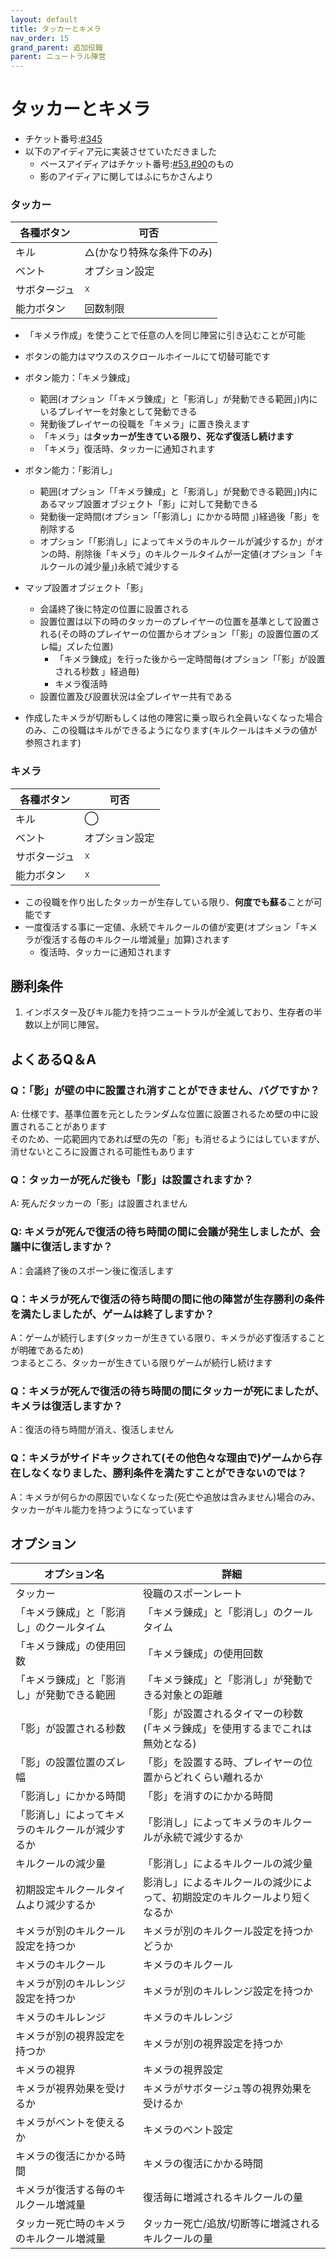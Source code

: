 ```yaml
---
layout: default
title: タッカーとキメラ
nav_order: 15
grand_parent: 追加役職
parent: ニュートラル陣営
---
```


# タッカーとキメラ

- チケット番号:[#345](https://github.com/yukieiji/ExtremeRoles/issues/345)
- 以下のアイディア元に実装させていただきました
  - ベースアイディアはチケット番号:[#53](https://github.com/yukieiji/ExtremeRoles/issues/53),[#90](https://github.com/yukieiji/ExtremeRoles/discussions/90)のもの
  - 影のアイディアに関してはふにちかさんより

### タッカー

|  各種ボタン |  可否  |
| ---- | ---- |
|  キル  | △(かなり特殊な条件下のみ) |
|  ベント  | オプション設定 |
|  サボタージュ  | ☓ |
|  能力ボタン  | 回数制限 |

- 「キメラ作成」を使うことで任意の人を同じ陣営に引き込むことが可能

- ボタンの能力はマウスのスクロールホイールにて切替可能です

- ボタン能力：「キメラ錬成」
  - 範囲(オプション「「キメラ錬成」と「影消し」が発動できる範囲」)内にいるプレイヤーを対象として発動できる
  - 発動後プレイヤーの役職を「キメラ」に置き換えます
  - 「キメラ」は**タッカーが生きている限り、死なず復活し続けます**
  - 「キメラ」復活時、タッカーに通知されます
- ボタン能力：「影消し」
  - 範囲(オプション「「キメラ錬成」と「影消し」が発動できる範囲」)内にあるマップ設置オブジェクト「影」に対して発動できる
  - 発動後一定時間(オプション「「影消し」にかかる時間 」)経過後「影」を削除する
  - オプション「「影消し」によってキメラのキルクールが減少するか」がオンの時、削除後「キメラ」のキルクールタイムが一定値(オプション「キルクールの減少量」)永続で減少する
- マップ設置オブジェクト「影」
  - 会議終了後に特定の位置に設置される
  - 設置位置は以下の時のタッカーのプレイヤーの位置を基準として設置される(その時のプレイヤーの位置からオプション「「影」の設置位置のズレ幅」ズレた位置)
    - 「キメラ錬成」を行った後から一定時間毎(オプション「「影」が設置される秒数 」経過毎)
    - キメラ復活時
  - 設置位置及び設置状況は全プレイヤー共有である

- 作成したキメラが切断もしくは他の陣営に乗っ取られ全員いなくなった場合のみ、この役職はキルができるようになります(キルクールはキメラの値が参照されます)


### キメラ

|  各種ボタン |  可否  |
| ---- | ---- |
|  キル  | ◯ |
|  ベント  | オプション設定 |
|  サボタージュ  | ☓ |
|  能力ボタン  | ☓ |

- この役職を作り出したタッカーが生存している限り、**何度でも蘇る**ことが可能です
- 一度復活する事に一定値、永続でキルクールの値が変更(オプション「キメラが復活する毎のキルクール増減量」加算)されます
  - 復活時、タッカーに通知されます

## 勝利条件
1. インポスター及びキル能力を持つニュートラルが全滅しており、生存者の半数以上が同じ陣営。


## よくあるQ＆A

### Q：「影」が壁の中に設置され消すことができません、バグですか？
A: 仕様です、基準位置を元としたランダムな位置に設置されるため壁の中に設置されることがあります<br>
そのため、一応範囲内であれば壁の先の「影」も消せるようにはしていますが、消せないところに設置される可能性もあります

### Q：タッカーが死んだ後も「影」は設置されますか？
A: 死んだタッカーの「影」は設置されません

### Q: キメラが死んで復活の待ち時間の間に会議が発生しましたが、会議中に復活しますか？
A：会議終了後のスポーン後に復活します

### Q：キメラが死んで復活の待ち時間の間に他の陣営が生存勝利の条件を満たしましたが、ゲームは終了しますか？

A：ゲームが続行します(タッカーが生きている限り、キメラが必ず復活することが明確であるため)<br>
つまるところ、タッカーが生きている限りゲームが続行し続けます

### Q：キメラが死んで復活の待ち時間の間にタッカーが死にましたが、キメラは復活しますか？

A：復活の待ち時間が消え、復活しません

### Q：キメラがサイドキックされて(その他色々な理由で)ゲームから存在しなくなりました、勝利条件を満たすことができないのでは？

A：キメラが何らかの原因でいなくなった(死亡や追放は含みません)場合のみ、タッカーがキル能力を持つようになっています

## オプション

|  オプション名 |  詳細  |
| ---- | ---- |
|  タッカー  | 役職のスポーンレート |
| 「キメラ錬成」と「影消し」のクールタイム  | 「キメラ錬成」と「影消し」のクールタイム |
| 「キメラ錬成」の使用回数  | 「キメラ錬成」の使用回数 |
| 「キメラ錬成」と「影消し」が発動できる範囲  | 「キメラ錬成」と「影消し」が発動できる対象との距離 |
| 「影」が設置される秒数  | 「影」が設置されるタイマーの秒数(「キメラ錬成」を使用するまでこれは無効となる) |
| 「影」の設置位置のズレ幅  | 「影」を設置する時、プレイヤーの位置からどれくらい離れるか |
| 「影消し」にかかる時間  | 「影」を消すのにかかる時間 |
| 「影消し」によってキメラのキルクールが減少するか  | 「影消し」によってキメラのキルクールが永続で減少するか |
| キルクールの減少量  | 「影消し」によるキルクールの減少量 |
| 初期設定キルクールタイムより減少するか  | 影消し」によるキルクールの減少によって、初期設定のキルクールより短くなるか |
| キメラが別のキルクール設定を持つか  | キメラが別のキルクール設定を持つかどうか |
| キメラのキルクール  | キメラのキルクール |
| キメラが別のキルレンジ設定を持つか  | キメラが別のキルレンジ設定を持つか |
| キメラのキルレンジ　| キメラのキルレンジ |
| キメラが別の視界設定を持つか | キメラが別の視界設定を持つか |
| キメラの視界 | キメラの視界設定 |
| キメラが視界効果を受けるか | キメラがサボタージュ等の視界効果を受けるか |
| キメラがベントを使えるか | キメラのベント設定 |
| キメラの復活にかかる時間 | キメラの復活にかかる時間 |
| キメラが復活する毎のキルクール増減量 | 復活毎に増減されるキルクールの量 |
| タッカー死亡時のキメラのキルクール増減量 | タッカー死亡/追放/切断等に増減されるキルクールの量 |

